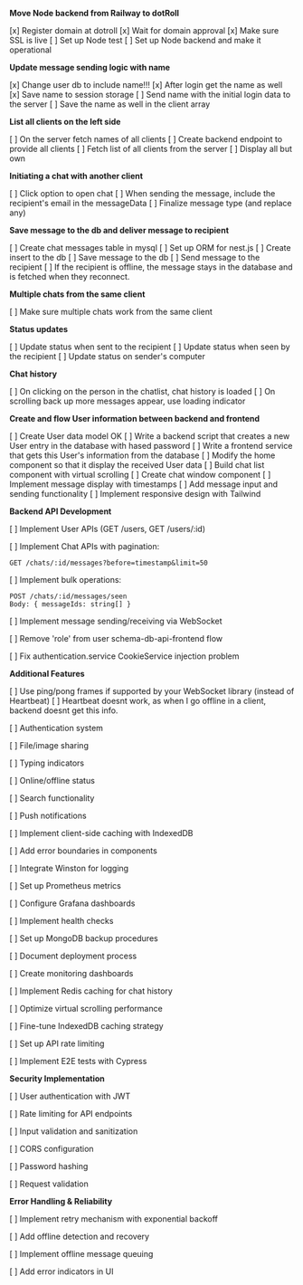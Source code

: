 **Move Node backend from Railway to dotRoll**

[x] Register domain at dotroll
[x] Wait for domain approval
[x] Make sure SSL is live
[ ] Set up Node test
[ ] Set up Node backend and make it operational

**Update message sending logic with name**

[x] Change user db to include name!!!
[x] After login get the name as well
[x] Save name to session storage
[ ] Send name with the initial login data to the server
[ ] Save the name as well in the client array

**List all clients on the left side**

[ ] On the server fetch names of all clients
[ ] Create backend endpoint to provide all clients
[ ] Fetch list of all clients from the server
[ ] Display all but own

**Initiating a chat with another client**

[ ] Click option to open chat
[ ] When sending the message, include the recipient's email in the messageData
[ ] Finalize message type (and replace any)

**Save message to the db and deliver message to recipient**

[ ] Create chat messages table in mysql
[ ] Set up ORM for nest.js
[ ] Create insert to the db
[ ] Save message to the db
[ ] Send message to the recipient
[ ] If the recipient is offline, the message stays in the database and is fetched when they reconnect.

**Multiple chats from the same client**

[ ] Make sure multiple chats work from the same client

**Status updates**

[ ] Update status when sent to the recipient
[ ] Update status when seen by the recipient
[ ] Update status on sender's computer

**Chat history**

[ ] On clicking on the person in the chatlist, chat history is loaded
[ ] On scrolling back up more messages appear, use loading indicator

**Create and flow User information between backend and frontend**

[ ] Create User data model OK
[ ] Write a backend script that creates a new User entry in the database with hased password
[ ] Write a frontend service that gets this User's information from the database
[ ] Modify the home component so that it display the received User data
[ ] Build chat list component with virtual scrolling
[ ] Create chat window component
[ ] Implement message display with timestamps
[ ] Add message input and sending functionality
[ ] Implement responsive design with Tailwind

**Backend API Development**

[ ] Implement User APIs (GET /users, GET /users/:id)

[ ] Implement Chat APIs with pagination:

```
GET /chats/:id/messages?before=timestamp&limit=50
```

[ ] Implement bulk operations:

```
POST /chats/:id/messages/seen
Body: { messageIds: string[] }
```

[ ] Implement message sending/receiving via WebSocket

[ ] Remove 'role' from user schema-db-api-frontend flow

[ ] Fix authentication.service CookieService injection problem

**Additional Features**

[ ] Use ping/pong frames if supported by your WebSocket library (instead of Heartbeat)
[ ] Heartbeat doesnt work, as when I go offline in a client, backend doesnt get this info.

[ ] Authentication system

[ ] File/image sharing

[ ] Typing indicators

[ ] Online/offline status

[ ] Search functionality

[ ] Push notifications

[ ] Implement client-side caching with IndexedDB

[ ] Add error boundaries in components

[ ] Integrate Winston for logging

[ ] Set up Prometheus metrics

[ ] Configure Grafana dashboards

[ ] Implement health checks

[ ] Set up MongoDB backup procedures

[ ] Document deployment process

[ ] Create monitoring dashboards

[ ] Implement Redis caching for chat history

[ ] Optimize virtual scrolling performance

[ ] Fine-tune IndexedDB caching strategy

[ ] Set up API rate limiting

[ ] Implement E2E tests with Cypress

**Security Implementation**

[ ] User authentication with JWT

[ ] Rate limiting for API endpoints

[ ] Input validation and sanitization

[ ] CORS configuration

[ ] Password hashing

[ ] Request validation

**Error Handling & Reliability**

[ ] Implement retry mechanism with exponential backoff

[ ] Add offline detection and recovery

[ ] Implement offline message queuing

[ ] Add error indicators in UI
